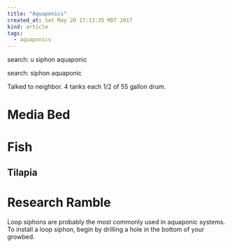 ```yaml
---
title: "Aquaponics"
created_at: Sat May 20 17:13:35 MDT 2017
kind: article
tags:
  - aquaponics
---
```


search: u siphon aquaponic

search: siphon aquaponic

Talked to neighbor.
4 tanks each 1/2 of 55 gallon drum.

<h1>Media Bed</h1>


<h1>Fish</h1>

<h2>Tilapia</h2>


<h1>Research Ramble</h1>

Loop siphons are probably the most commonly used in aquaponic systems. 
To install a loop siphon, begin by drilling a hole in the bottom of your growbed.

<!--
html boilerplate
<a href="" target="_blank"></a>
<a name=""></a>
<img src="" width="400px">
<ul>
  <li></li>
</ul>
<pre>
</pre>
<pre><code>
</code></pre>
<math xmlns='http://www.w3.org/1998/Math/MathML' display='block'>
</math>
-->
